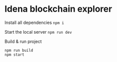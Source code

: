 # Idena blockchain explorer

Install all dependencies
`npm i`

Start the local server
`npm run dev`

Build & run project
```
npm run build
npm start
```